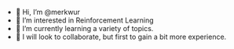 - 👋 Hi, I’m @merkwur
- 👀 I’m interested in Reinforcement Learning
- 🌱 I’m currently learning a variety of topics. 
- 💞️ I will look to collaborate, but first to gain a bit more experience. 


<!---
merkwur/merkwur is a ✨ special ✨ repository because its `README.md` (this file) appears on your GitHub profile.
You can click the Preview link to take a look at your changes.
--->
